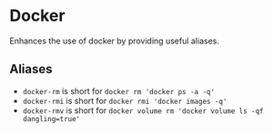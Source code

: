 Docker
===

Enhances the use of docker by providing useful aliases.

Aliases
-------

  - `docker-rm` is short for `docker rm 'docker ps -a -q'`
  - `docker-rmi` is short for `docker rmi 'docker images -q'`
  - `docker-rmv` is short for `docker volume rm 'docker volume ls -qf dangling=true'`

